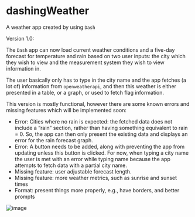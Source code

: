 # dashingWeather
A weather app created by using `Dash`

Version 1.0:

The `Dash` app can now load current weather conditions and a five-day forecast for temperature and rain based on two user inputs: the city which they wish to view and the measurement system they wish to view information in.

The user basically only has to type in the city name and the app fetches (a lot of) information from `openweatherapi`, and then this weather is either presented in a table, or a graph, or used to fetch flag information.

This version is mostly functional, however there are some known errors and missing features which will be implemented soon:
-	Error: Cities where no rain is expected: the fetched data does not include a “rain” section, rather than having something equivalent to rain = 0. So, the app can then only present the existing data and displays an error for the rain forecast graph.
-	Error: A button needs to be added, along with preventing the app from updating unless this button is clicked. For now, when typing a city name the user is met with an error while typing name because the app attempts to fetch data with a partial city name.
-	Missing feature: user adjustable forecast length. 
-	Missing feature: more weather metrics, such as sunrise and sunset times
-	Format: present things more properly, e.g., have borders, and better prompts

![image](https://github.com/Programming-The-Next-Step-2023/dashingWeather/assets/132884849/7bb067c3-7523-40fb-9c17-e690fd56df68)
